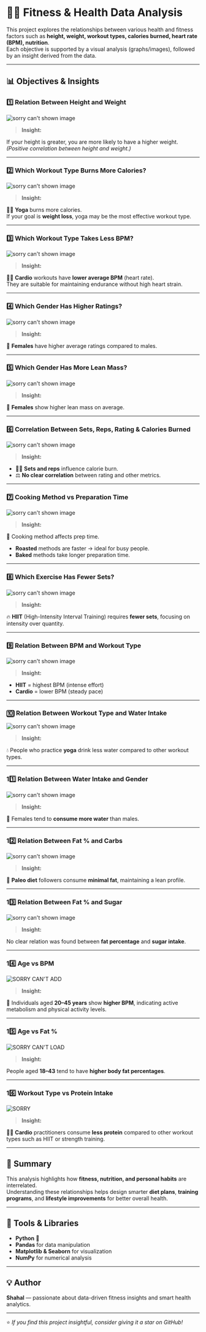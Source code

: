 # 🏋️‍♂️ Fitness & Health Data Analysis

This project explores the relationships between various health and fitness factors such as **height, weight, workout types, calories burned, heart rate (BPM), nutrition**.  
Each objective is supported by a visual analysis (graphs/images), followed by an insight derived from the data.

---

## 📊 Objectives & Insights

### 1️⃣ Relation Between Height and Weight
![sorry can't shown image](image.png)

> **Insight:**  

If your height is greater, you are more likely to have a higher weight.  
*(Positive correlation between height and weight.)*

---

### 2️⃣ Which Workout Type Burns More Calories?
![sorry can't shown image](image-1.png)

> **Insight:** 

🧘‍♀️ **Yoga** burns more calories.  
If your goal is **weight loss**, yoga may be the most effective workout type.

---

### 3️⃣ Which Workout Type Takes Less BPM?
![sorry can't shown image](image-2.png)

> **Insight:**  

🏃‍♂️ **Cardio** workouts have **lower average BPM** (heart rate).  
They are suitable for maintaining endurance without high heart strain.

---

### 4️⃣ Which Gender Has Higher Ratings?
![sorry can't shown image](image-3.png)

> **Insight:**  

👩 **Females** have higher average ratings compared to males.

---

### 5️⃣ Which Gender Has More Lean Mass?
![sorry can't shown image](image-4.png)

> **Insight:**  

👩 **Females** show higher lean mass on average.

---

### 6️⃣ Correlation Between Sets, Reps, Rating & Calories Burned
![sorry can't shown image](image-5.png)

> **Insight:**  

- 🏋️‍♂️ **Sets and reps** influence calorie burn.  
- ⚖️ **No clear correlation** between rating and other metrics.

---

### 7️⃣ Cooking Method vs Preparation Time
![sorry can't shown image](image-6.png)

> **Insight:** 

🍳 Cooking method affects prep time.  
- **Roasted** methods are faster → ideal for busy people.  
- **Baked** methods take longer preparation time.

---

### 8️⃣ Which Exercise Has Fewer Sets?
![sorry can't shown image](image-7.png)

> **Insight:** 

🔥 **HIIT** (High-Intensity Interval Training) requires **fewer sets**, focusing on intensity over quantity.

---

### 9️⃣ Relation Between BPM and Workout Type
![sorry can't shown image](image-8.png)

> **Insight:** 

- **HIIT** = highest BPM (intense effort)  
- **Cardio** = lower BPM (steady pace)

---

### 🔟 Relation Between Workout Type and Water Intake
![sorry can't shown image](image-9.png)

> **Insight:** 

💧 People who practice **yoga** drink less water compared to other workout types.

---

### 11️⃣ Relation Between Water Intake and Gender
![sorry can't shown image](image-10.png)

> **Insight:**  

👩 Females tend to **consume more water** than males.

---

### 12️⃣ Relation Between Fat % and Carbs
![sorry can't shown image](image-11.png)

> **Insight:**  

🥗 **Paleo diet** followers consume **minimal fat**, maintaining a lean profile.

---

### 13️⃣ Relation Between Fat % and Sugar
![sorry can't shown image](image-12.png)

> **Insight:** 

No clear relation was found between **fat percentage** and **sugar intake**.

---

### 14️⃣ Age vs BPM
![SORRY CAN'T ADD](image-15.png)
> **Insight:** 

🧍 Individuals aged **20–45 years** show **higher BPM**, indicating active metabolism and physical activity levels.

---

### 15️⃣ Age vs Fat %
![SORRY CAN'T LOAD](image-16.png)
> **Insight:** 

People aged **18–43** tend to have **higher body fat percentages**.

---

### 16️⃣ Workout Type vs Protein Intake
![SORRY](image-17.png)
> **Insight:** 

🏃‍♀️ **Cardio** practitioners consume **less protein** compared to other workout types such as HIIT or strength training.

---

## 📘 Summary

This analysis highlights how **fitness, nutrition, and personal habits** are interrelated.  
Understanding these relationships helps design smarter **diet plans**, **training programs**, and **lifestyle improvements** for better overall health.

---

## 🧠 Tools & Libraries 

- **Python** 🐍  
- **Pandas** for data manipulation  
- **Matplotlib & Seaborn** for visualization  
- **NumPy** for numerical analysis  

---

## 💡 Author
**Shahal** — passionate about data-driven fitness insights and smart health analytics.  

---

⭐ *If you find this project insightful, consider giving it a star on GitHub!*
